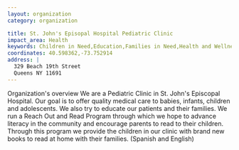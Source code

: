 ```yaml
---
layout: organization
category: organization

title: St. John's Episopal Hospital Pediatric Clinic
impact_area: Health
keywords: Children in Need,Education,Families in Need,Health and Wellness
coordinates: 40.598362,-73.752914
address: |
  329 Beach 19th Street
  Queens NY 11691
---
```

Organization's overview
We are a Pediatric Clinic in St. John's Episcopal Hospital. 
Our goal is to offer quality medical care to babies, infants, children and adolescents.  We also try to educate our patients and their families.  We run a Reach Out and Read Program through which we hope to advance literacy in the community and encourage parents to read to their children.  Through this program we provide the children in our clinic with brand new books to read at home with their families. (Spanish and English)